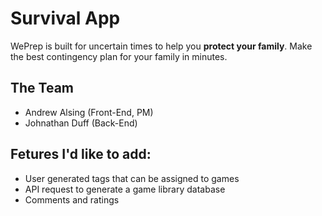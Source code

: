 # Survival App
WePrep is built for uncertain times to help you <b>protect your family</b>. Make the best contingency plan for your family in minutes.

## The Team
- Andrew Alsing (Front-End, PM)
- Johnathan Duff (Back-End)

## Fetures I'd like to add:
- User generated tags that can be assigned to games
- API request to generate a game library database
- Comments and ratings